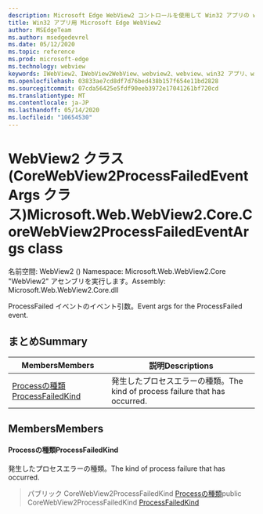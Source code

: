 ```yaml
---
description: Microsoft Edge WebView2 コントロールを使用して Win32 アプリの web コンテンツをホストする
title: Win32 アプリ用 Microsoft Edge WebView2
author: MSEdgeTeam
ms.author: msedgedevrel
ms.date: 05/12/2020
ms.topic: reference
ms.prod: microsoft-edge
ms.technology: webview
keywords: IWebView2、IWebView2WebView、webview2、webview、win32 アプリ、win32、edge、ICoreWebView2、ICoreWebView2Controller、browser control、edge html
ms.openlocfilehash: 03833ae7cd8df7d76bed438b157f654e11bd2828
ms.sourcegitcommit: 07cda56425e5fdf90eeb3972e17041261bf720cd
ms.translationtype: MT
ms.contentlocale: ja-JP
ms.lasthandoff: 05/14/2020
ms.locfileid: "10654530"
---
```

# <span data-ttu-id="c2950-104">WebView2 クラス (CoreWebView2ProcessFailedEventArgs クラス)</span><span class="sxs-lookup"><span data-stu-id="c2950-104">Microsoft.Web.WebView2.Core.CoreWebView2ProcessFailedEventArgs class</span></span> 

<span data-ttu-id="c2950-105">名前空間: WebView2 () </span><span class="sxs-lookup"><span data-stu-id="c2950-105">Namespace: Microsoft.Web.WebView2.Core</span></span>\
<span data-ttu-id="c2950-106">"WebView2" アセンブリを実行します。</span><span class="sxs-lookup"><span data-stu-id="c2950-106">Assembly: Microsoft.Web.WebView2.Core.dll</span></span>

<span data-ttu-id="c2950-107">ProcessFailed イベントのイベント引数。</span><span class="sxs-lookup"><span data-stu-id="c2950-107">Event args for the ProcessFailed event.</span></span>

## <span data-ttu-id="c2950-108">まとめ</span><span class="sxs-lookup"><span data-stu-id="c2950-108">Summary</span></span>

 <span data-ttu-id="c2950-109">Members</span><span class="sxs-lookup"><span data-stu-id="c2950-109">Members</span></span>                        | <span data-ttu-id="c2950-110">説明</span><span class="sxs-lookup"><span data-stu-id="c2950-110">Descriptions</span></span>
--------------------------------|---------------------------------------------
[<span data-ttu-id="c2950-111">Processの種類</span><span class="sxs-lookup"><span data-stu-id="c2950-111">ProcessFailedKind</span></span>](#processfailedkind) | <span data-ttu-id="c2950-112">発生したプロセスエラーの種類。</span><span class="sxs-lookup"><span data-stu-id="c2950-112">The kind of process failure that has occurred.</span></span>

## <span data-ttu-id="c2950-113">Members</span><span class="sxs-lookup"><span data-stu-id="c2950-113">Members</span></span>

#### <span data-ttu-id="c2950-114">Processの種類</span><span class="sxs-lookup"><span data-stu-id="c2950-114">ProcessFailedKind</span></span> 

<span data-ttu-id="c2950-115">発生したプロセスエラーの種類。</span><span class="sxs-lookup"><span data-stu-id="c2950-115">The kind of process failure that has occurred.</span></span>

> <span data-ttu-id="c2950-116">パブリック CoreWebView2ProcessFailedKind [Processの種類](#processfailedkind)</span><span class="sxs-lookup"><span data-stu-id="c2950-116">public CoreWebView2ProcessFailedKind [ProcessFailedKind](#processfailedkind)</span></span>

